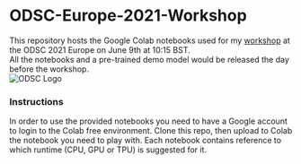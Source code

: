 # ODSC-Europe-2021-Workshop
This repository hosts the Google Colab notebooks used for my [workshop](https://odsc.com/speakers/adversarial-attacks-and-defence-in-computer-vision-101/) at the ODSC 2021 Europe on June 9th at 10:15 BST.  
All the notebooks and a pre-trained demo model would be released the day before the workshop.  
![ODSC Logo](https://opendatascience.com/wp-content/uploads/2021/01/odsceutop.png)  
### Instructions
In order to use the provided notebooks you need to have a Google account to login to the Colab free environment. Clone this repo, then upload to Colab the notebook you need to play with. Each notebook contains reference to which runtime (CPU, GPU or TPU) is suggested for it.  
